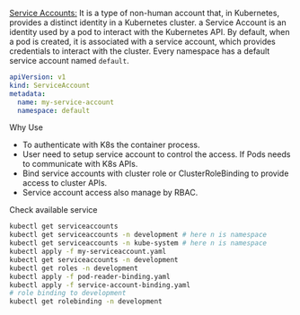 [Service Accounts:](https://kubernetes.io/docs/concepts/security/service-accounts/)
It is a type of non-human account that, in Kubernetes, provides a distinct identity in a Kubernetes cluster. a Service Account is an identity used by a pod to interact with the Kubernetes API. By default, when a pod is created, it is associated with a service account, which provides credentials to interact with the cluster. Every namespace has a default service account named `default`.
```yaml
apiVersion: v1
kind: ServiceAccount
metadata:
  name: my-service-account
  namespace: default
 ```

Why Use
- To authenticate with K8s the container process.
- User need to setup service account to control the access. If Pods needs to communicate with K8s APls.
- Bind service accounts with cluster role or ClusterRoleBinding to provide access to cluster APls.
- Service account access also manage by RBAC.

Check available service
```bash
kubectl get serviceaccounts
kubectl get serviceaccounts -n development # here n is namespace
kubectl get serviceaccounts -n kube-system # here n is namespace
kubectl apply -f my-serviceaccount.yaml
kubectl get serviceaccounts -n development
kubectl get roles -n development
kubectl apply -f pod-reader-binding.yaml
kubectl apply -f service-account-binding.yaml
# role binding to development
kubectl get rolebinding -n development
```